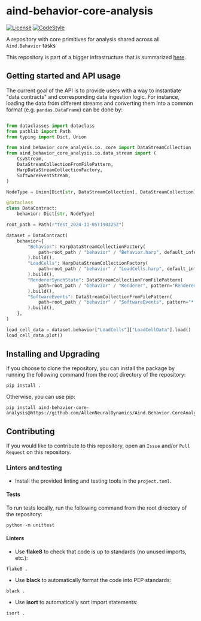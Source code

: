 # aind-behavior-core-analysis

[![License](https://img.shields.io/badge/license-MIT-brightgreen)](LICENSE)
[![CodeStyle](https://img.shields.io/endpoint?url=https://raw.githubusercontent.com/astral-sh/ruff/main/assets/badge/v2.json)](https://github.com/astral-sh/ruff)

A repository with core primitives for analysis shared across all `Aind.Behavior` tasks

This repository is part of a bigger infrastructure that is summarized [here](https://github.com/AllenNeuralDynamics/Aind.Behavior.Services).

## Getting started and API usage

The current goal of the API is to provide users with a way to instantiate "data contracts" and corresponding data ingestion logic. For instance, loading the data from different streams and converting them into a common format (e.g. `pandas.DataFrame`) can be done by:

```python

from dataclasses import dataclass
from pathlib import Path
from typing import Dict, Union

from aind_behavior_core_analysis.io._core import DataStreamCollection
from aind_behavior_core_analysis.io.data_stream import (
    CsvStream,
    DataStreamCollectionFromFilePattern,
    HarpDataStreamCollectionFactory,
    SoftwareEventStream,
)

NodeType = Union[Dict[str, DataStreamCollection], DataStreamCollection]

@dataclass
class DataContract:
    behavior: Dict[str, NodeType]

root_path = Path(r"test_2024-11-05T190325Z")

dataset = DataContract(
    behavior={
        "Behavior": HarpDataStreamCollectionFactory(
            path=root_path / "behavior" / "Behavior.harp", default_inference_mode="register_0"
        ).build(),
        "LoadCells": HarpDataStreamCollectionFactory(
            path=root_path / "behavior" / "LoadCells.harp", default_inference_mode="register_0"
        ).build(),
        "RendererSynchState": DataStreamCollectionFromFilePattern(
            path=root_path / "behavior" / "Renderer", pattern="RendererSynchState.csv", stream_type=CsvStream
        ).build(),
        "SoftwareEvents": DataStreamCollectionFromFilePattern(
            path=root_path / "behavior" / "SoftwareEvents", pattern="*.json", stream_type=SoftwareEventStream
        ).build(),
    },
)

load_cell_data = dataset.behavior["LoadCells"]["LoadCellData"].load()
load_cell_data.plot()

```

## Installing and Upgrading

if you choose to clone the repository, you can install the package by running the following command from the root directory of the repository:

```
pip install .
```

Otherwise, you can use pip:

```
pip install aind-behavior-core-analysis@https://github.com/AllenNeuralDynamics/Aind.Behavior.CoreAnalysis
```


## Contributing

If you would like to contribute to this repository, open an `Issue` and/or `Pull Request` on this repository. 

### Linters and testing

- Install the provided linting and testing tools in the `project.toml`.

#### Tests

To run tests locally, run the following command from the root directory of the repository:

```
python -m unittest
```

#### Linters


- Use **flake8** to check that code is up to standards (no unused imports, etc.):

```
flake8 .
```

- Use **black** to automatically format the code into PEP standards:

```
black .
```

- Use **isort** to automatically sort import statements:

```
isort .
```
